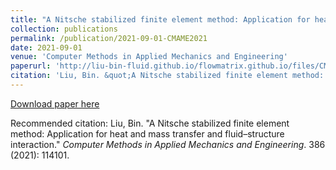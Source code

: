 ```yaml
---
title: "A Nitsche stabilized finite element method: Application for heat and mass transfer and fluid–structure interaction"
collection: publications
permalink: /publication/2021-09-01-CMAME2021
date: 2021-09-01
venue: 'Computer Methods in Applied Mechanics and Engineering'
paperurl: 'http://liu-bin-fluid.github.io/flowmatrix.github.io/files/CMAME2021.pdf'
citation: 'Liu, Bin. &quot;A Nitsche stabilized finite element method: Application for heat and mass transfer and fluid–structure interaction.&quot; <i>Computer Methods in Applied Mechanics and Engineering</i>. 386 (2021): 114101.'
---
```


<a href='http://liu-bin-fluid.github.io/chaoschapters.github.io/files/CMAME2021.pdf'>Download paper here</a>

Recommended citation: Liu, Bin. "A Nitsche stabilized finite element method: Application for heat and mass transfer and fluid–structure interaction." <i>Computer Methods in Applied Mechanics and Engineering</i>. 386 (2021): 114101.
